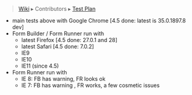 > [Wiki](Home) ▸ Contributors ▸ [Test Plan](./Contributors-:-Test-Plan)

- main tests above with Google Chrome [4.5 done: latest is 35.0.1897.8 dev]
- Form Builder / Form Runner run with
    - latest Firefox [4.5 done: 27.0.1 and 28]
    - latest Safari [4.5 done: 7.0.2]
    - IE9
    - IE10
    - IE11 (since 4.5)
- Form Runner run with
    - IE 8: FB has warning, FR looks ok
    - IE 7: FB has warning , FR works, a few cosmetic issues